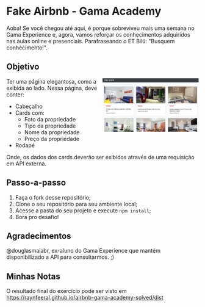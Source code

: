 # Fake Airbnb - Gama Academy

Aoba! Se você chegou até aqui, é porque sobreviveu mais uma semana no Gama Experience e, agora, vamos reforçar os conhecimentos adquiridos nas aulas online e presenciais. Parafraseando o ET Bilú: "Busquem conhecimento!".

## Objetivo

<img src="./src/screenshot.png" alt="et" height="50%" width="50%" align="right" />

Ter uma página elegantosa, como a exibida ao lado. Nessa página, deve conter: 

- Cabeçalho
- Cards com:
  - Foto da propriedade
  - Tipo da propriedade
  - Nome da propriedade
  - Preço da propriedade
- Rodapé

Onde, os dados dos cards deverão ser exibidos através de uma requisição em API externa.

## Passo-a-passo

1. Faça o fork desse repositório;
2. Clone o seu repositório para seu ambiente local;
3. Acesse a pasta do seu projeto e execute `npm install`;
4. Bora pro desafio!

## Agradecimentos
@douglasmaiabr, ex-aluno do Gama Experience que mantém disponibilizado a API para consultarmos. ;)

## Minhas Notas

O resultado final do exercício pode ser visto em https://raynfeeral.github.io/airbnb-gama-academy-solved/dist
